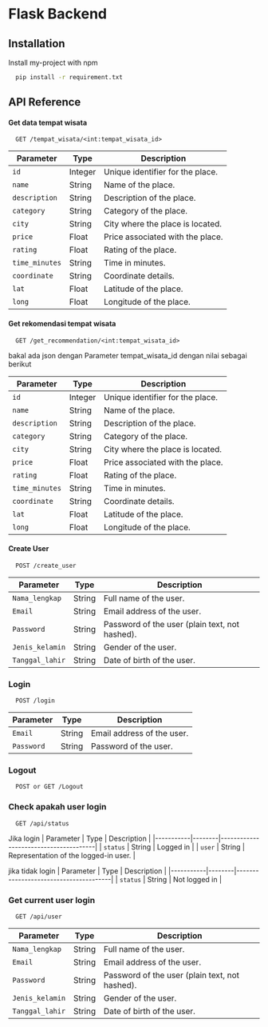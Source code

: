 
# Flask Backend





## Installation

Install my-project with npm

```bash
  pip install -r requirement.txt
```
    
## API Reference

#### Get data tempat wisata

```http
  GET /tempat_wisata/<int:tempat_wisata_id>
```

| Parameter      | Type        | Description                             |
|----------------|-------------|-----------------------------------------|
| `id`           | Integer     | Unique identifier for the place.        |
| `name`         | String      | Name of the place.                      |
| `description`  | String      | Description of the place.               |
| `category`     | String      | Category of the place.                  |
| `city`         | String      | City where the place is located.        |
| `price`        | Float       | Price associated with the place.        |
| `rating`       | Float       | Rating of the place.                    |
| `time_minutes` | String      | Time in minutes.                        |
| `coordinate`   | String      | Coordinate details.                     |
| `lat`          | Float       | Latitude of the place.                  |
| `long`         | Float       | Longitude of the place.                 |

#### Get rekomendasi tempat wisata

```http
  GET /get_recommendation/<int:tempat_wisata_id>
```
bakal ada json dengan Parameter tempat_wisata_id dengan nilai sebagai berikut

| Parameter      | Type        | Description                             |
|----------------|-------------|-----------------------------------------|
| `id`           | Integer     | Unique identifier for the place.        |
| `name`         | String      | Name of the place.                      |
| `description`  | String      | Description of the place.               |
| `category`     | String      | Category of the place.                  |
| `city`         | String      | City where the place is located.        |
| `price`        | Float       | Price associated with the place.        |
| `rating`       | Float       | Rating of the place.                    |
| `time_minutes` | String      | Time in minutes.                        |
| `coordinate`   | String      | Coordinate details.                     |
| `lat`          | Float       | Latitude of the place.                  |
| `long`         | Float       | Longitude of the place.                 |


#### Create User
```http
  POST /create_user
```

| Parameter      | Type   | Description                            |
|----------------|--------|----------------------------------------|
| `Nama_lengkap` | String | Full name of the user.                 |
| `Email`        | String | Email address of the user.             |
| `Password`     | String | Password of the user (plain text, not hashed). |
| `Jenis_kelamin`| String | Gender of the user.                    |
| `Tanggal_lahir`| String | Date of birth of the user.             |

### Login

```http
  POST /login
```
| Parameter      | Type   | Description              |
|----------------|--------|--------------------------|
| `Email`        | String | Email address of the user.|
| `Password`     | String | Password of the user.     |

### Logout

```http
  POST or GET /Logout
```

### Check apakah user login
```http
  GET /api/status
```

Jika login 
| Parameter | Type   | Description                           |
|-----------|--------|---------------------------------------|
| `status`  | String | Logged in                             |
| `user`    | String | Representation of the logged-in user. |

jika tidak login
| Parameter | Type   | Description                           |
|-----------|--------|---------------------------------------|
| `status`  | String | Not logged in                         |

### Get current user login
```http
  GET /api/user
```
| Parameter      | Type   | Description                            |
|----------------|--------|----------------------------------------|
| `Nama_lengkap` | String | Full name of the user.                 |
| `Email`        | String | Email address of the user.             |
| `Password`     | String | Password of the user (plain text, not hashed). |
| `Jenis_kelamin`| String | Gender of the user.                    |
| `Tanggal_lahir`| String | Date of birth of the user.             |
